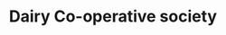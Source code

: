 ---
title: "Dairy Co-operative society"
url: /kuzhikkattussery/dairy-co-operative-society/
shop: dairy
---